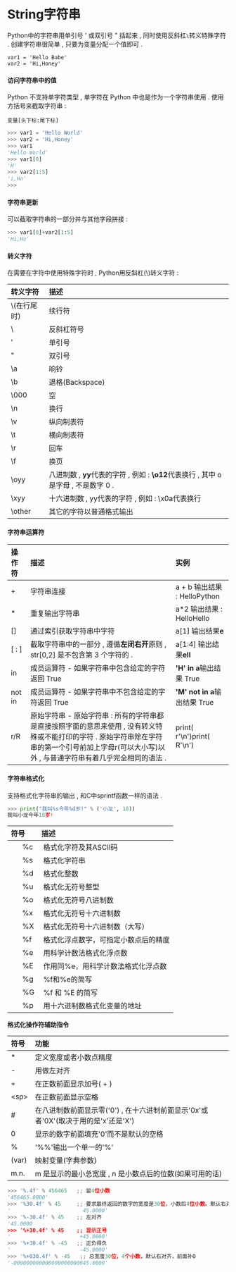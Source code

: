 # String字符串

Python中的字符串用单引号 ' 或双引号 " 括起来 , 同时使用反斜杠`\`转义特殊字符 . 创建字符串很简单 , 只要为变量分配一个值即可 .

```
var1 = 'Hello Babe'
var2 = 'Hi,Honey'
```

#### 访问字符串中的值

Python 不支持单字符类型 , 单字符在 Python 中也是作为一个字符串使用 . 使用方括号来截取字符串 :

```
变量[头下标:尾下标]
```

```py
>>> var1 = 'Hello World'
>>> var2 = 'Hi,Honey'
>>> var1
'Hello World'
>>> var1[0]
'H'
>>> var2[1:5]
'i,Ho'
>>>
```

#### 字符串更新

可以截取字符串的一部分并与其他字段拼接 :

```py
>>> var1[0]+var2[1:5]
'Hi,Ho'
```

#### 转义字符

在需要在字符中使用特殊字符时 , Python用反斜杠\(\\)转义字符 :

| 转义字符 | 描述 |
| :--- | :--- |
| \\(在行尾时\) | 续行符 |
| \ | 反斜杠符号 |
| \' | 单引号 |
| \" | 双引号 |
| \a | 响铃 |
| \b | 退格\(Backspace\) |
| \000 | 空 |
| \n | 换行 |
| \v | 纵向制表符 |
| \t | 横向制表符 |
| \r | 回车 |
| \f | 换页 |
| \oyy | 八进制数 , **yy**代表的字符 , 例如 : **\o12**代表换行 , 其中 o 是字母 , 不是数字 0 . |
| \xyy | 十六进制数 , yy代表的字符 , 例如 : \x0a代表换行 |
| \other | 其它的字符以普通格式输出 |

#### 字符串运算符

| 操作符 | 描述 | 实例 |
| :--- | :--- | :--- |
| + | 字符串连接 | a + b 输出结果 : HelloPython |
| \* | 重复输出字符串 | a\*2 输出结果 : HelloHello |
| \[\] | 通过索引获取字符串中字符 | a\[1\] 输出结果**e** |
| \[ : \] | 截取字符串中的一部分 , 遵循**左闭右开**原则 , str\[0,2\] 是不包含第 3 个字符的 . | a\[1:4\] 输出结果**ell** |
| in | 成员运算符 - 如果字符串中包含给定的字符返回 True | **'H' in a**输出结果 True |
| not in | 成员运算符 - 如果字符串中不包含给定的字符返回 True | **'M' not in a**输出结果 True |
| r/R | 原始字符串 - 原始字符串 : 所有的字符串都是直接按照字面的意思来使用 , 没有转义特殊或不能打印的字符 . 原始字符串除在字符串的第一个引号前加上字母r\(可以大小写\)以外 , 与普通字符串有着几乎完全相同的语法 . | print\( r'\n'\)print\( R'\n'\) |

#### 字符串格式化

支持格式化字符串的输出 , 和C中sprintf函数一样的语法 .

```py
>>> print("我叫%s今年%d岁!" % ('小龙', 18))
我叫小龙今年18岁!
```

| 符号 | 描述 |
| :--- | :--- |
|       %c |  格式化字符及其ASCII码 |
|       %s |  格式化字符串 |
|       %d |  格式化整数 |
|       %u |  格式化无符号整型 |
|       %o |  格式化无符号八进制数 |
|       %x |  格式化无符号十六进制数 |
|       %X |  格式化无符号十六进制数（大写） |
|       %f |  格式化浮点数字，可指定小数点后的精度 |
|       %e |  用科学计数法格式化浮点数 |
|       %E |  作用同%e，用科学计数法格式化浮点数 |
|       %g |  %f和%e的简写 |
|       %G |  %f 和 %E 的简写 |
|       %p |  用十六进制数格式化变量的地址 |

**格式化操作符辅助指令**

| 符号 | 功能 |
| :--- | :--- |
| \* | 定义宽度或者小数点精度 |
| - | 用做左对齐 |
| + | 在正数前面显示加号\( + \) |
| &lt;sp&gt; | 在正数前面显示空格 |
| \# | 在八进制数前面显示零\('0'\) , 在十六进制前面显示'0x'或者'0X'\(取决于用的是'x'还是'X'\) |
| 0 | 显示的数字前面填充'0'而不是默认的空格 |
| % | '%%'输出一个单一的'%' |
| \(var\) | 映射变量\(字典参数\) |
| m.n. | m 是显示的最小总宽度 , n 是小数点后的位数\(如果可用的话\) |

```py
>>> '%.4f' % 456465   ;; 留4位小数
'456465.0000'
>>> '%30.4f' % 45     ;; 要求最终返回的数字的宽度是30位，小数后4位小数。默认右对齐
'                       45.0000'
>>> '%-30.4f' % 45    ;; 左对齐
'45.0000                       
>>> '%+30.4f' % 45    ;; 显示正号
'                      +45.0000'
>>> '%+30.4f' % -45   ;; 正负得负
'                      -45.0000'
>>> '%+030.4f' % -45   ;; 总宽度30位，4个小数，默认右对齐，前面补O
'-000000000000000000000045.0000'
```



